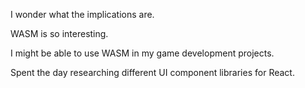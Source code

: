 I wonder what the implications are.

WASM is so interesting.

I might be able to use WASM in my game development projects.

Spent the day researching different UI component libraries for React.